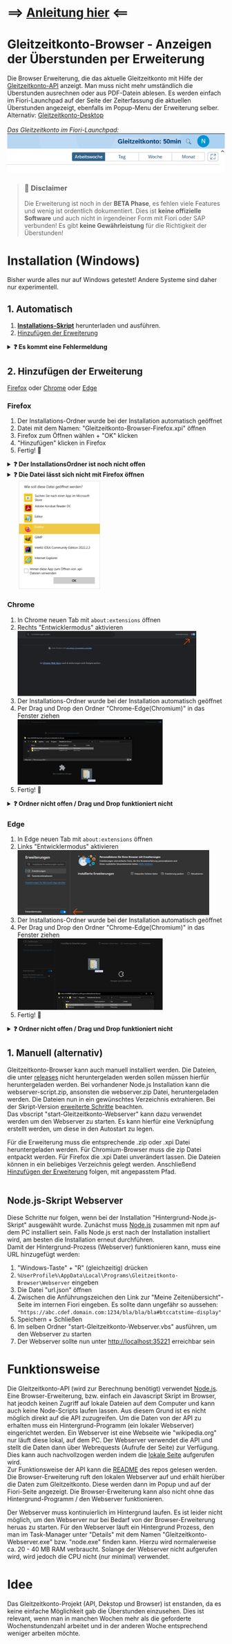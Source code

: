 # ==> [Anleitung hier](#1-automatisch) <==

# Gleitzeitkonto-Browser - Anzeigen der Überstunden per Erweiterung

Die Browser Erweiterung, die das aktuelle Gleitzeitkonto mit Hilfe der [Gleitzeitkonto-API](https://github.com/julius-boettger/gleitzeitkonto-api) anzeigt. Man muss nicht mehr umständlich die Überstunden ausrechnen oder aus PDF-Datein ablesen. Es werden einfach im Fiori-Launchpad auf der Seite der Zeiterfassung die aktuellen Überstunden angezeigt, ebenfalls im Popup-Menu der Erweiterung selber.
Alternativ: [Gleitzeitkonto-Desktop](https://github.com/julius-boettger/gleitzeitkonto-desktop)
<br><br>
*Das Gleitzeitkonto im Fiori-Launchpad:*
<br>
![Gleitzeitkonto im Fiori-Launchpad](./Assets/GleitzeitkontoFioriLaunchpad.png)

> ### 🚨 Disclaimer
> Die Erweiterung ist noch in der **BETA Phase**, es fehlen viele Features und wenig ist ordentlich dokumentiert. Dies ist **keine offizielle Software** und auch nicht in irgendeiner Form mit Fiori oder SAP verbunden! Es gibt **keine Gewährleistung** für die Richtigkeit der Überstunden!

# Installation (Windows)
Bisher wurde alles nur auf Windows getestet! Andere Systeme sind daher nur experimentell.

## 1. Automatisch 

1. **[Installations-Skript](https://github.com/NilsPvR/Gleitzeitkonto-Browser/releases/download/v1.1.0/install_Gleitzeitkonto-Browser-GUI.hta)** herunterladen und ausführen.
2. [Hinzufügen der Erweiterung](#2-hinzufügen-der-erweiterung)

<details><summary><b>❓ Es kommt eine Fehlermeldung</b></summary>
    <i>Folgende Fehlermeldung kann auftauchen:</i><br>
    <img src="Assets/Errormsg-Scanning-by-Defender.png" alt="Fehlermeldung durch Defender">
    <br><br>
    <p>Die Fehlermeldung taucht auf, wenn der Antivirus, die Datei noch nicht vollständig überprüft und frei gegeben hat. Eine solche Überprüfung passiert automatisch und kann leider einige Zeit dauern.<p>
    <p>Mit Admin Rechten kann diese Überprüfung übersprungen werden.</p>
    <ol>
        <li>"Windows-Sicherheit" öffnen</li>
        <li>"Viren- & Bedrohungsschutz"</li>
        <li>Unter "Einstellungen für Viren- und Bedrohungsschutz": "Einstellungen verwalten"</li>
        <li>Unter "Ausschlüsse" (weit unten): "Ausschlüsse hinzufügen oder entfernen"</li>
        <li>"Ausschluss hinzufügen"</li>
        <li>"Ordner"</li>
        <li><code>%UserProfile%\AppData\Local\Programs</code> in der Adressleite eingeben</li>
        <li>Ordner "Gleitzeitkonto-Browser" auswählen</li>
        <li>"Ordner auswählen"</li>
        <li>Der Antivirus ignoriert nun den Installations-Ordner und das Programm kann ausgeführt werden.
            <ol>
                <li>Hierzu "Windows-Taste" + "R" (gleichzeitig) drücken</li>
                <li><code>%UserProfile%\AppData\Local\Programs\Gleitzeitkonto-Browser</code> eingeben </li>
                <li>"start-Gleitzeitkonto-Webserver.vsb" ausführen</li>
            </ol>
        </li>
    </ol>

</details>

## 2. Hinzufügen der Erweiterung
[Firefox](#firefox) oder [Chrome](#chrome) oder [Edge](#edge)
<br>

### Firefox


1. Der Installations-Ordner wurde bei der Installation automatisch geöffnet
2. Datei mit dem Namen: "Gleitzeitkonto-Browser-Firefox.xpi" öffnen
3. Firefox zum Öffnen wählen + "OK" klicken
4. "Hinzufügen" klicken in Firefox
5. Fertig! 🥳


<details><summary><b>❓ Der InstallationsOrdner ist noch nicht offen</b></summary>
    <ol>
        <li>"Windows-Taste" + "R" (gleichzeitig) drücken</li>
        <li><code>%UserProfile%\AppData\Local\Programs\Gleitzeitkonto-Browser</code> eingeben + "OK" klicken</li>
    </ol>
</details>

<details><summary><b>❓ Die Datei lässt sich nicht mit Firefox öffnen</b></summary>
<ol>
    <li>In Firefox neuen Tab mit <code>about:addons</code> öffnen</li>
    <li>Links "Erweiterungen" auswählen</li>
    <li>"Erweiterungen verwalten" Einstellungsrad klicken</li>
    <li>"Add-on aus Datei installieren..." klicken</li>
    <img src="./Assets/Firefox-installation.png" alt="Installation in Firefox" style="width: 70%;">
    <li>In die Adressleiste <code>%UserProfile%\AppData\Local\Programs\Gleitzeitkonto-Browser</code> eingeben und "Gleitzeitkonto-Browser-Firefox.xpi" auswählen</li>
    <li>"Öffnen" klicken</li>
    <li>Fertig! 🥳</li>
</ol>
</details>

<img alt="Erweiterungsdatei mit Firefox öffnen" src="Assets/Firefox-easy-installation.png" style="height: 250px; margin-left: 1.7rem">



### Chrome
1. In Chrome neuen Tab mit `about:extensions` öffnen
2. Rechts "Entwicklermodus" aktivieren<br>
    <img src="./Assets/chrome-developer-mode.png" style="height: 150px;" alt="Entwicklermodus in Chrome aktivieren">
3. Der Installations-Ordner wurde bei der Installation automatisch geöffnet
4. Per Drag und Drop den Ordner "Chrome-Edge(Chromium)" in das Fenster ziehen<br>
    <img src="./Assets/chrome-installation-draganddrop.PNG" alt="Per Drag und drop die Erweiterung hinzufügen" style="width: 70%;">
5. Fertig! 🥳

<details><summary><b>❓ Ordner nicht offen / Drag und Drop funktioniert nicht</b></summary>
<ol>
    <li>"Entpackte Erweiterung laden" klicken<br>
    <img src="./Assets/chrome-installation.png" alt="Installation in Chrome" style="width: 70%;">
    </li>
    <li>In die Adressleiste <code>%UserProfile%\AppData\Local\Programs\Gleitzeitkonto-Browser</code> eingeben und "Chrome-Edge(Chromium)" auswählen</li>
    <li>"Ordner auswählen" klicken</li>
    <li>Fertig! 🥳</li>
</ol>
</details>



### Edge
1. In Edge neuen Tab mit `about:extensions` öffnen
2. Links "Entwicklermodus" aktivieren<br>
    <img src="./Assets/edge-developer-mode.png" style="height: 150px;" alt="Entwicklermodus in Edge aktivieren">
3. Der Installations-Ordner wurde bei der Installation automatisch geöffnet
4. Per Drag und Drop den Ordner "Chrome-Edge(Chromium)" in das Fenster ziehen<br>
    <img src="./Assets/edge-installation-draganddrop.PNG" alt="Per Drag und drop die Erweiterung hinzufügen" style="width: 70%;">
5. Fertig! 🥳



<details><summary><b>❓ Ordner nicht offen / Drag und Drop funktioniert nicht</b></summary>
<ol>
    <li>"Entpackte Erweiterung laden" klicken<br>
    <img src="./Assets/installation-edge.png" alt="Installation in Edge" style="width: 70%;">
    </li>
    <li>In die Adressleiste <code>%UserProfile%\AppData\Local\Programs\Gleitzeitkonto-Browser</code> eingeben und "Chrome-Edge(Chromium)" auswählen</li>
    <li>"Ordner auswählen" klicken</li>
    <li>Fertig! 🥳</li>
</ol>
</details>



## 1. Manuell (alternativ)
Gleitzeitkonto-Browser kann auch manuell installiert werden. Die Dateien, die unter [releases](https://github.com/NilsPvR/Gleitzeitkonto-Browser/releases) nicht heruntergeladen werden sollen müssen hierfür heruntergeladen werden. Bei vorhandener Node.js Installation kann die webserver-script.zip, ansonsten die webserver.zip Datei, heruntergeladen werden. Die Dateien nun in ein gewünschtes Verzeichnis extrahieren. Bei der Skript-Version [erweiterte Schritte](#experten---nodejs-webserver) beachten.<br>
Das vbscript "start-Gleitzeitkonto-Webserver" kann dazu verwendet werden um den Webserver zu starten. Es kann hierfür eine Verknüpfung erstellt werden, um diese in den Autostart zu legen.

Für die Erweiterung muss die entsprechende .zip oder .xpi Datei heruntergeladen werden. Für Chromium-Browser muss die zip Datei entpackt werden. Für Firefox die .xpi Datei unverändert lassen. Die Dateien können in ein beliebiges Verzeichnis gelegt werden. Anschließend [Hinzufügen der Erweiterung](#2-hinzufügen-der-erweiterung) folgen, mit angepasstem Pfad.
<br><br>

## Node.js-Skript Webserver
Diese Schritte nur folgen, wenn bei der Installation "Hintergrund-Node.js-Skript" ausgewählt wurde. Zunächst muss [Node.js](https://nodejs.org/) zusammen mit npm auf dem PC installiert sein. Falls Node.js erst nach der Installation installiert wird, am besten die Installation erneut durchführen. <br>
Damit der Hintergrund-Prozess (Webserver) funktionieren kann, muss eine URL hinzugefügt werden:
1. "Windows-Taste" + "R" (gleichzeitig) drücken
2. `%UserProfile%\AppData\Local\Programs\Gleitzeitkonto-Browser\Webserver` eingeben
3. Die Datei "url.json" öffnen
4. Zwischen die Anführungszeichen den Link zur "Meine Zeitenübersicht"-Seite im internen Fiori eingeben. Es sollte dann ungefähr so aussehen:
   ```"https://abc.cdef.domain.com:1234/bla/bla/bla#btccatstime-display"```
5. Speichern + Schließen
6. Im selben Ordner "start-Gleitzeitkonto-Webserver.vbs" ausführen, um den Webserver zu starten
7. Der Webserver sollte nun unter [http://localhost:35221](http://localhost:35221) erreichbar sein

# Funktionsweise

Die Gleitzeitkonto-API (wird zur Berechnung benötigt) verwendet [Node.js](https://nodejs.org/). Eine Browser-Erweiterung, bzw. einfach ein Javascript Skript im Browser, hat jeodch keinen Zugriff auf lokale Dateien auf dem Computer und kann auch keine Node-Scripts laufen lassen. Aus diesem Grund ist es nicht möglich direkt auf die API zuzugreifen. Um die Daten von der API zu erhalten muss ein Hintergrund-Programm (ein lokaler Webserver) eingerichtet werden. Ein Webserver ist eine Webseite wie "wikipedia.org" nur läuft diese lokal, auf dem PC. Der Webserver verwendet die API und stellt die Daten dann über Webrequests (Aufrufe der Seite) zur Verfügung. Dies kann auch nachvollzogen werden indem die [lokale Seite](http://localhost:35221) aufgerufen wird. <br>
Zur Funktionsweise der API kann die [README](https://github.com/julius-boettger/gleitzeitkonto-api#readme) des repos gelesen werden.<br>
Die Browser-Erweiterung ruft den lokalen Webserver auf und erhält hierüber die Daten zum Gleitzeitkonto. Diese werden dann im Popup und auf der Fiori-Seite angezeigt. Die Browser-Erweiterung kann also nicht ohne das Hintergrund-Programm / den Webserver funktionieren.

Der Webserver muss kontinuierlich im Hintergrund laufen. Es ist leider nicht möglich, um den Webserver nur bei Bedarf von der Browser-Erweiterung heruas zu starten. Für den Webserver läuft ein Hintergrund Prozess, den man im Task-Manager unter "Details" mit dem Namen "Gleitzeitkonto-Webserver.exe" bzw. "node.exe" finden kann. Hierzu wird normalerweise ca. 20 - 40 MB RAM verbraucht. Solange der Webserver nicht aufgerufen wird, wird jedoch die CPU nicht (nur minimal) verwendet.<br>

# Idee
Das Gleitzeitkonto-Projekt (API, Dekstop und Browser) ist enstanden, da es keine einfache Möglichkeit gab die Überstunden einzusehen. Dies ist relevant, wenn man in manchen Wochen mehr als die geforderte Wochenstundenzahl arbeitet und in der anderen Woche entsprechend weniger arbeiten möchte.
